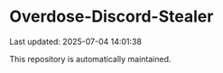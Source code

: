 # Overdose-Discord-Stealer

Last updated: 2025-07-04 14:01:38

This repository is automatically maintained.
